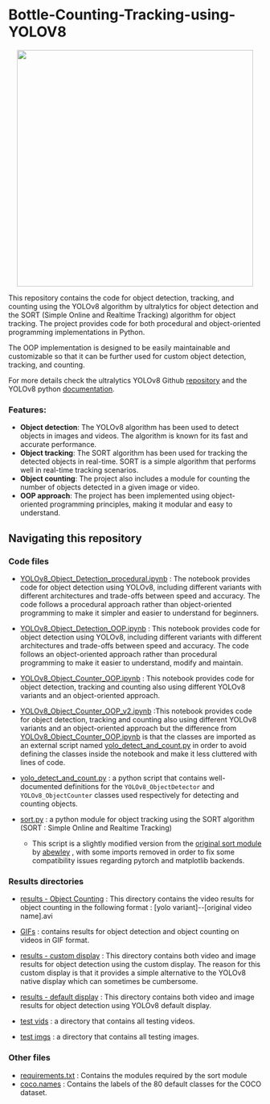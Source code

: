 # Bottle-Counting-Tracking-using-YOLOV8

<p align="center">
    <img src="https://github.com/wendellswa06/bottle_detect_track/Bottles.png" width=470
</p>

This repository contains the code for object detection, tracking, and counting using the YOLOv8 algorithm by ultralytics for object detection and the SORT (Simple Online and Realtime Tracking) algorithm for object tracking. The project provides code for both procedural and object-oriented programming implementations in Python.  

The OOP implementation is designed to be easily maintainable and customizable so that it can be further used for custom object detection, tracking, and counting.

For more details check the ultralytics YOLOv8 Github [repository](https://github.com/ultralytics/ultralytics) and the YOLOv8 python [documentation](https://docs.ultralytics.com/usage/python/#train).

### Features:

* **Object detection**: The YOLOv8 algorithm has been used to detect objects in images and videos. The algorithm is known for its fast and accurate performance.
* **Object tracking**: The SORT algorithm has been used for tracking the detected objects in real-time. SORT is a simple algorithm that performs well in real-time tracking scenarios.
* **Object counting**: The project also includes a module for counting the number of objects detected in a given image or video.
* **OOP approach**: The project has been implemented using object-oriented programming principles, making it modular and easy to understand.


## Navigating this repository

### Code files

* [YOLOv8_Object_Detection_procedural.ipynb](https://github.com/wendellswa06/bottle_detect_track/blob/main/YOLOv8_Object_Detection_procedural.ipynb) : The notebook provides code for object detection using YOLOv8, including different variants with different architectures and trade-offs between speed and accuracy. The code follows a procedural approach rather than object-oriented programming to make it simpler and easier to understand for beginners.

* [YOLOv8_Object_Detection_OOP.ipynb](https://github.com/mohamedamine99/Object-tracking-and-counting-using-YOLOV8/blob/main/YOLOv8_Object_Detection_OOP.ipynb) : This notebook provides code for object detection using YOLOv8, including different variants with different architectures and trade-offs between speed and accuracy. The code follows an object-oriented approach rather than procedural programming to make it easier to understand, modify and maintain.

* [YOLOv8_Object_Counter_OOP.ipynb](https://github.com/mohamedamine99/Object-tracking-and-counting-using-YOLOV8/blob/main/YOLOv8_Object_Counter_OOP.ipynb) : This notebook provides code for object detection, tracking and counting also using different YOLOv8 variants and an object-oriented approach.

* [YOLOv8_Object_Counter_OOP_v2.ipynb](https://github.com/mohamedamine99/Object-tracking-and-counting-using-YOLOV8/blob/main/YOLOv8_Object_Counter_OOP_v2.ipynb) :This notebook provides code for object detection, tracking and counting also using different YOLOv8 variants and an object-oriented approach but the difference from [YOLOv8_Object_Counter_OOP.ipynb](https://github.com/mohamedamine99/Object-tracking-and-counting-using-YOLOV8/blob/main/YOLOv8_Object_Counter_OOP.ipynb) is that the classes are imported as an external script named [yolo_detect_and_count.py](https://github.com/mohamedamine99/Object-tracking-and-counting-using-YOLOV8/blob/main/yolo_detect_and_count.py) in order to avoid defining the classes inside the notebook and make it less cluttered with lines of code.

* [yolo_detect_and_count.py](https://github.com/mohamedamine99/Object-tracking-and-counting-using-YOLOV8/blob/main/yolo_detect_and_count.py) : a python script that contains well-documented definitions for the `YOLOv8_ObjectDetector` and `YOLOv8_ObjectCounter` classes used respectively for detecting and counting objects.


* [sort.py](https://github.com/mohamedamine99/Object-tracking-and-counting-using-YOLOV8/blob/main/sort.py) : a python module for object tracking using the SORT algorithm (SORT : Simple Online and Realtime Tracking) 
  * This script is a slightly modified version from the [original sort module](https://github.com/abewley/sort) by [abewley](https://github.com/abewley) , with some imports removed in order to fix some compatibility issues regarding pytorch and matplotlib backends.


### Results directories

* [results - Object Counting](https://github.com/mohamedamine99/Object-tracking-and-counting-using-YOLOV8/tree/main/results%20-%20Object%20Counting) : This directory contains the video results for object counting in the following format : [yolo variant]--[original video name].avi

* [GIFs](https://github.com/mohamedamine99/Object-tracking-and-counting-using-YOLOV8/tree/main/GIFs) : contains results for object detection and object counting on videos in GIF format.

* [results - custom display](https://github.com/mohamedamine99/Object-tracking-and-counting-using-YOLOV8/tree/main/results%20-%20custom%20display) : This directory contains both video and image results for object detection using the custom display. The reason for this custom display is that it provides a simple alternative to the YOLOv8 native display which can sometimes be cumbersome. 

* [results - default display](https://github.com/mohamedamine99/Object-tracking-and-counting-using-YOLOV8/tree/main/results%20-%20custom%20display) : This directory contains both video and image results for object detection using YOLOv8 default display. 

* [test vids](https://github.com/mohamedamine99/Object-tracking-and-counting-using-YOLOV8/tree/main/test%20vids) : a directory that contains all testing videos.
* [test imgs](https://github.com/mohamedamine99/Object-tracking-and-counting-using-YOLOV8/tree/main/test%20imgs) : a directory that contains all testing images.

### Other files

* [requirements.txt](https://github.com/mohamedamine99/Object-tracking-and-counting-using-YOLOV8/blob/main/requirements.txt) : Contains the modules required by the sort module
* [coco.names](https://github.com/mohamedamine99/Object-tracking-and-counting-using-YOLOV8/blob/main/coco.names) : Contains the labels of the 80 default classes for the COCO dataset.

